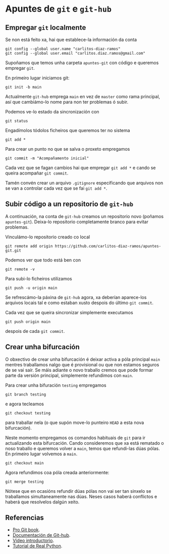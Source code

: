 # Apuntes de `git` e `git-hub`

## Empregar `git` localmente

Se non está feito xa, hai que establece-la información da conta
```
git config --global user.name "carlitos-diaz-ramos"
git config --global user.email "carlitos.diaz.ramos@gmail.com"
```

Supoñamos que temos unha carpeta `apuntes-git` con código e queremos empregar `git`.

En primeiro lugar iniciamos git:
```
git init -b main
```

Actualmente `git-hub` emprega `main` en vez de `master` como rama principal, así que cambiámo-lo nome para non ter problemas ó subir.

Podemos ve-lo estado da sincronización con
```
git status
```

Engadímolos tódolos ficheiros que queremos ter no sistema
```
git add *
```

Para crear un punto no que se salva o proxeto empregamos
```
git commit -m "Acompañamento inicial"
```

Cada vez que se fagan cambios hai que empregar `git add *` e cando se queira acompañar `git commit`.

Tamén convén crear un arquivo `.gitignore` especificando que arquivos non se van a controlar cada vez que se fai `git add *`.


## Subir código a un repositorio de `git-hub`

A continuación, na conta de `git-hub` creamos un repositorio novo (poñamos `apuntes-git`).  Deixa-lo repositorio completamente branco para evitar problemas.

Vinculámo-lo repositorio creado co local
```
git remote add origin https://github.com/carlitos-diaz-ramos/apuntes-git.git
```

Podemos ver que todo está ben con 
```
git remote -v
```

Para subi-lo ficheiros utilizamos
```
git push -u origin main
```

Se refrescámo-la páxina de `git-hub` agora, xa deberían aparece-los arquivos locais tal e como estaban xusto despois do último `git commit`.

Cada vez que se queira sincronizar simplemente executamos 
```
git push origin main
```

despois de cada `git commit`.


## Crear unha bifurcación

O obxectivo de crear unha bifurcación é deixar activa a póla principal `main` mentres traballamos nalgo que é provisional ou que non estamos seguros de se vai saír.  Se máis adiante o novo traballo cremos que pode formar parte da versión principal, simplemente refundimos con `main`.

Para crear unha bifuración `testing` empregamos
```
git branch testing
```

e agora tecleamos
```
git checkout testing
```

para traballar nela (o que supón move-lo punteiro `HEAD` a esta nova bifurcación).

Neste momento empregamos os comandos habituais de `git` para ir actualizando esta bifurcación.  Cando consideremos que xa está rematado o noso traballo e queremos volver a `main`, temos que refundi-las dúas pólas.  En primeiro lugar volvemos a `main`.
```
git checkout main
```

Agora refundimos coa póla creada anteriormente:
```
git merge testing
```

Nótese que en ocasións refundir dúas pólas non vai ser tan sinxelo se traballamos simultaneamente nas dúas.  Neses casos haberá conflictos e haberá que resolvelos dalgún xeito.


## Referencias

- [Pro Git book](https://git-scm.com/book/en/v2).
- [Documentación de Git-hub](https://docs.github.com/en).
- [Vídeo introductorio](https://www.youtube.com/watch?v=RGOj5yH7evk).
- [Tutorial de Real Python](https://realpython.com/python-git-github-intro/).
